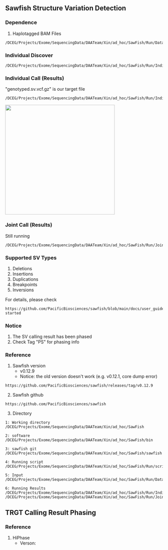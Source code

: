 ## Sawfish Structure Variation Detection
### Dependence           
1. Haplotagged BAM Files
```
/DCEG/Projects/Exome/SequencingData/DAATeam/Xin/ad_hoc/SawFish/Run/Data/EwingSampleList.txt
```
### Individual Discover
```
/DCEG/Projects/Exome/SequencingData/DAATeam/Xin/ad_hoc/SawFish/Run/IndividualCall/output/discover
```
### Individual Call (Results)
"genotyped.sv.vcf.gz" is our target file
```
/DCEG/Projects/Exome/SequencingData/DAATeam/Xin/ad_hoc/SawFish/Run/IndividualCall/output/call
```
<img src="https://github.com/user-attachments/assets/cd7c5b7c-d235-4e8a-99ce-73ae413008ae" width="350">


### Joint Call (Results)
Still running
```
/DCEG/Projects/Exome/SequencingData/DAATeam/Xin/ad_hoc/SawFish/Run/JointCall/output/call
```

### Supported SV Types
1. Deletions
2. Insertions
3. Duplications
4. Breakpoints
5. Inversions
   
For details, please check
```
https://github.com/PacificBiosciences/sawfish/blob/main/docs/user_guide.md#getting-started
```
### Notice
1. The SV calling result has been phased
2. Check Tag "PS" for phasing info

### Reference
1. Sawfish version
   * v0.12.9
   * Notice: the old version doesn't work (e.g. v0.12.1, core dump error)
```
https://github.com/PacificBiosciences/sawfish/releases/tag/v0.12.9
```
2. Sawfish github
```
https://github.com/PacificBiosciences/sawfish
```
3. Directory
```
1: Working directory
/DCEG/Projects/Exome/SequencingData/DAATeam/Xin/ad_hoc/SawFish

2: software
/DCEG/Projects/Exome/SequencingData/DAATeam/Xin/ad_hoc/SawFish/bin

3: sawfish git
/DCEG/Projects/Exome/SequencingData/DAATeam/Xin/ad_hoc/SawFish/sawfish

4: Running script
/DCEG/Projects/Exome/SequencingData/DAATeam/Xin/ad_hoc/SawFish/Run/script

5: Input
/DCEG/Projects/Exome/SequencingData/DAATeam/Xin/ad_hoc/SawFish/Run/Data

6: Running Results
/DCEG/Projects/Exome/SequencingData/DAATeam/Xin/ad_hoc/SawFish/Run/IndividualCall
/DCEG/Projects/Exome/SequencingData/DAATeam/Xin/ad_hoc/SawFish/Run/JointCall
```


## TRGT Calling Result Phasing
### Reference
1. HiPhase
   * Verson: 

